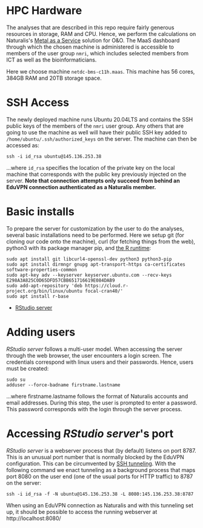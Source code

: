 # HPC Hardware

The analyses that are described in this repo require fairly generous
resources in storage, RAM and CPU. Hence, we perform the calculations
on Naturalis's [Metal as a Service](https://maas.netdc.naturalis.io/MAAS/#/machines)
solution for O&O. The MaaS dashboard through which the chosen machine 
is administered is accessible to members of the user group `nmri`,
which includes selected members from ICT as well as the bioinformaticians.

Here we choose machine `netdc-bms-c11h.maas`. This machine has 56 cores,
384GB RAM and 20TB storage space.

# SSH Access

The newly deployed machine runs Ubuntu 20.04LTS and contains the SSH public
keys of the members of the `nmri` user group. Any others that are going to use
the machine as well will have their public SSH key added to 
`/home/ubuntu/.ssh/authorized_keys` on the server. The machine can then be 
accessed as:

    ssh -i id_rsa ubuntu@145.136.253.38

...where `id_rsa` specifies the location of the private key on the local machine 
that corresponds with the public key previously injected on the server. **Note that 
connection attempts only succeed from behind an EduVPN connection authenticated as 
a Naturalis member.**

# Basic installs

To prepare the server for customization by the user to do the analyses, several 
basic installations need to be performed. Here we setup git (for cloning our
code onto the machine), curl (for fetching things from the web), python3 with
its package manager pip, and [the R runtime](https://linuxize.com/post/how-to-install-r-on-ubuntu-20-04/):

    sudo apt install git libcurl4-openssl-dev python3 python3-pip
    sudo apt install dirmngr gnupg apt-transport-https ca-certificates software-properties-common
    sudo apt-key adv --keyserver keyserver.ubuntu.com --recv-keys E298A3A825C0D65DFD57CBB651716619E084DAB9
    sudo add-apt-repository 'deb https://cloud.r-project.org/bin/linux/ubuntu focal-cran40/'
    sudo apt install r-base


- [RStudio server](https://www.how2shout.com/linux/install-rstudio-server-open-source-on-ubuntu-20-04-lts/)


# Adding users

_RStudio server_ follows a multi-user model. When accessing the server through
the web browser, the user encounters a login screen. The credentials correspond
with linux users and their passwords. Hence, users must be created:

    sudo su
    adduser --force-badname firstname.lastname
    
...where firstname.lastname follows the format of Naturalis accounts and email
addresses. During this step, the user is prompted to enter a password. This
password corresponds with the login through the server process.

# Accessing _RStudio server_'s port

_RStudio server_ is a webserver process that (by default) listens on
port 8787. This is an unusual port number that is normally blocked by the
EduVPN configuration. This can be circumvented by 
[SSH tunneling](https://www.tecmint.com/create-ssh-tunneling-port-forwarding-in-linux/).
With the following command we enact tunneling as a background process that maps port 
8080 on the user end (one of the usual ports for HTTP traffic) to 8787 on the server:

    ssh -i id_rsa -f -N ubuntu@145.136.253.38 -L 8080:145.136.253.38:8787

When using an EduVPN connection as Naturalis and with this tunneling set up,
it should be possible to access the running webserver at http://localhost:8080/

